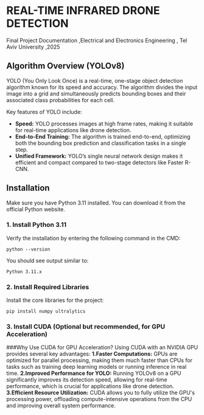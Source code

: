 # REAL-TIME INFRARED DRONE DETECTION
Final Project Documentation ,Electrical and Electronics Engineering , Tel Aviv University ,2025

## Algorithm Overview (YOLOv8)

YOLO (You Only Look Once) is a real-time, one-stage object detection algorithm known for its speed and accuracy. The algorithm divides the input image into a grid and simultaneously predicts bounding boxes and their associated class probabilities for each cell. 

Key features of YOLO include:
- **Speed:** YOLO processes images at high frame rates, making it suitable for real-time applications like drone detection.
- **End-to-End Training:** The algorithm is trained end-to-end, optimizing both the bounding box prediction and classification tasks in a single step.
- **Unified Framework:** YOLO’s single neural network design makes it efficient and compact compared to two-stage detectors like Faster R-CNN.

## Installation
Make sure you have Python 3.11 installed. You can download it from the official Python website.

### 1. Install Python 3.11

Verify the installation by entering the following command in the CMD:
```
python --version
```
You should see output similar to:
```
Python 3.11.x
```
### 2. Install Required Libraries

Install the core libraries for the project:
```
pip install numpy ultralytics
```
### 3. Install CUDA (Optional but **recommended**, for GPU Acceleration)
###Why Use CUDA for GPU Acceleration?
Using CUDA with an NVIDIA GPU provides several key advantages:
**1.Faster Computations:** GPUs are optimized for parallel processing, making them much faster than CPUs for tasks such as training deep learning models or running inference in real time.
**2.Improved Performance for YOLO:** Running YOLOv8 on a GPU significantly improves its detection speed, allowing for real-time performance, which is crucial for applications like drone detection.
**3.Efficient Resource Utilization:** CUDA allows you to fully utilize the GPU's processing power, offloading compute-intensive operations from the CPU and improving overall system performance.
